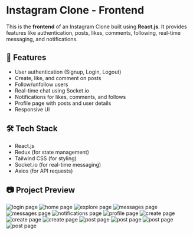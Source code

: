 # Instagram Clone - Frontend

This is the **frontend** of an Instagram Clone built using **React.js**. It provides features like authentication, posts, likes, comments, following, real-time messaging, and notifications.

## 🚀 Features
- User authentication (Signup, Login, Logout)
- Create, like, and comment on posts
- Follow/unfollow users
- Real-time chat using Socket.io
- Notifications for likes, comments, and follows
- Profile page with posts and user details
- Responsive UI

## 🛠️ Tech Stack
- React.js
- Redux (for state management)
- Tailwind CSS (for styling)
- Socket.io (for real-time messaging)
- Axios (for API requests)

## 📷 Project Preview
![login page](./preview_images/loginpage.png)
![home page](./preview_images/home.png)
![explore page](./preview_images/explore.png)
![messages page](./preview_images/direct1.png) 
![messages page](./preview_images/direct2.png)
![notifications page](./preview_images/notifications.png)
![profile page](./preview_images/profile.png)
![create page](./preview_images/createpost1.png) 
![create page](./preview_images/createpost2.png) 
![create page](./preview_images/createpost3.png)
![post page](./preview_images/post1.png) 
![post page](./preview_images/post2.png) 
![post page](./preview_images/post3.png) 
![post page](./preview_images/post4.png)